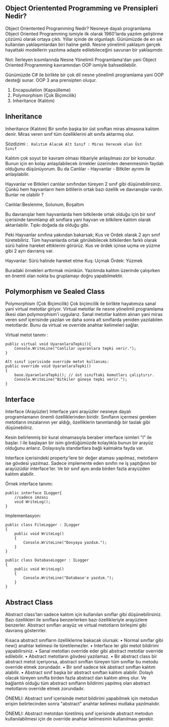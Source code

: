 ## Object Orientented Programming ve Prensipleri Nedir?   
Object Orientented Programming Nedir?
Nesneye dayalı programlama Object Oriented Programming ismiyle ilk olarak 1960'larda yazılım geliştirme çözümü olarak ortaya çıktı. Yıllar içinde de olgunlaştı. Günümüzde de en sık kullanılan yaklaşımlardan biri haline geldi. Nesne yönelimli yaklaşım gerçek hayattaki modellerin yazılıma adapte edilebileceğini savunan bir yaklaşımdır.

Not: İlerleyen kısımlarında Nesne Yönelimli Programlama'dan yani Object Oriented Programming kavramından OOP ismiyle bahsedilebilir.

Günümüzde C# ile birlikte bir çok dil nesne yönelimli programlama yani OOP desteği sunar. OOP 3 ana prensipten oluşur.
1.	Encapsulation (Kapsülleme)
2.	Polymorphism (Çok Biçimcilik)
3.	Inheritance (Kalıtım)

## Inheritance  
Inheritance (Kalıtım)
Bir sınıfın başka bir üst sınıftan miras almasına kalıtım denir. Miras veren sınıf tüm özelliklerini alt sınıfa aktarmış olur. 

Sözdizimi :
<code> Kalıtım Alacak Alt Sınıf : Miras Verecek olan Üst Sınıf </code>

Kalıtım çok soyut bir kavram olması itibariyle anlaşılması zor bir konudur. Bunun için en kolay anlaşılabilecek örnekler üzerinden denenmesinin faydalı olduğunu düşünüyorum. Bu da Canlılar - Hayvanlar - Bitkiler ayrımı ile anlaşılabilir.

Hayvanlar ve Bitkileri canlılar sınıfından türeyen 2 sınıf gibi düşünebilirsiniz. Çünkü hem hayvanların hem bitlilerin ortak bazı özellik ve davranışlar vardır. Bunlar ne olabilir ?

Canlılar:Beslenme, Solunum, Boşaltım

Bu davranışlar hem hayvanlarda hem bitkilerde ortak olduğu için bir sınıf içerisinde tanımlanıp alt sınıflara yani hayvan ve bitkilere kalıtım olarak aktarılabilir. Tıpkı doğada da olduğu gibi.

Peki Hayvanlar sınıfına yakından bakarsak; Kus ve Ordek olarak 2 ayrı sınıf türetebiliriz. Tüm hayvanlarda ortak görülebilecek bitkilerden farklı olarak sürü haline hareket ettiklerini görürüz. Kus ve ördek içinse uçma ve yüzme gibi 2 ayrı davranış var.

Hayvanlar: Sürü halinde hareket etme
Kuş: Uçmak
Ördek: Yüzmek

Buradaki örnekleri arttırmak mümkün. Yazılımda kalıtım üzerinde çalışırken en önemli olan nokta bu gruplamayı doğru yapabilmektir.

## Polymorphism ve Sealed Class  
Polymorphism (Çok Biçimcilik)
Çok biçimcilik ile birlikte hayatımıza sanal yani virtual metotlar giriyor. Virtual metotlar ile nesne yönelimli programlama ilkesi olan polymorphism'i uygularız. Sanal metotlar kalıtım alınan yani miras veren sınıf içerisinde yazılan ve daha sonra alt sınıflarda yeniden yazılabilen metotlardır. Bunu da virtual ve override anahtar kelimeleri sağlar.

Virtual metot tanımı :
```
public virtual void UyaranlaraTepki(){
    Console.WriteLine("Canlılar uyaranlara tepki verir.");
}
```
```
Alt sınıf içerisinde override metot kullanımı:
public override void UyaranlaraTepki()
{
    base.UyaranlaraTepki(); // üst sınıftaki komutları çalıştırır.
    Console.WriteLine("Bitkiler güneşe tepki verir.");
}
```

## Interface 
Interface (Arayüzler)
Interface yani arayüzler nesneye dayalı programlamanın önemli özelliklerinden biridir. Sınıfların içermesi gereken metotların imzalarının yer aldığı, özelliklerin tanımlandığı bir taslak gibi düşünebiliriz.

Kesin belirlenmiş bir kural olmamasıyla beraber interface isimleri "I" ile başlar. I ile başlayan bir isim gördüğümüzde kolaylıkla bunun bir arayüz olduğunu anlarız. Dolayısıyla standartlara bağlı kalmakta fayda var.

Interface içerisindeki property'lere bir değer ataması yapılmaz, metotların ise gövdesi yazılmaz. Sadece implemente eden sınıfın ne iş yaptığının bir arayüzüdür interface'ler. Ve bir sınıf aynı anda birden fazla arayüzden kalıtım alabilir.

Örnek interface tanımı:
```
public interface ILogger{
    //sadece imzası
    void WriteLog();
}
```

Implementasyon:
```
public class FileLogger : ILogger
{
    public void WriteLog()
    {
        Console.WriteLine("Dosyaya yazdım.");
    }
}

public class DatabaseLogger : ILogger
{
    public void WriteLog()
    {
        Console.WriteLine("Database'e yazdım.");
    }
}
```

## Abstract Class  
Abstract class'ları sadece kalıtım için kullanılan sınıflar gibi düşünebilirsiniz. Bazı özellikleri ile sınıflara benzerlerken bazı özellikleriyle arayüzlere benzerler. Abstract sınıfları arayüz ve virtual metotların birleşimi gibi davranış gösterirler.

Kısaca abstract sınıfların özelliklerine bakacak olursak:
•	Normal sınıflar gibi new() anahtar kelimesi ile türetilemezler.
•	Interface ler gibi metot bildirimi yapabilirsiniz.
•	Sanal metotları override eder gibi abstract metotlar override edilebilir.
•	Abstract metotların gövdesi yazılamaz.
•	Bir abstract class bir abstract metot içeriyorsa, abstract sınıftan türeyen tüm sınıflar bu metodu override etmek zorundadır.
•	Bir sınıf sadece tek abstract sınıftan kalıtım alabilir.
•	Abstract sınıf başka bir abstract sınıftan kalıtım alabilir. Dolaylı olacak türeyen sınıfta birden fazla abstract dan kalıtım almış olur. Ve bağlantılı olduğu tüm abstract sınıfların bildirimi yapılmış olan abstract metotlarını override etmek zorundadır.

ÖNEMLI: Abstract sınıf içerisinde metot bildirimi yapabilmek için metodun erişim belirtecinden sonra "abstract" anahtar kelimesi mutlaka yazılmalıdır.

ÖNEMLI: Abstract metotdan türetilmiş sınıf içerisinde abstract metodun kullanılabilmesi için de override anahtar kelimesinin kullanılması gerekir.

